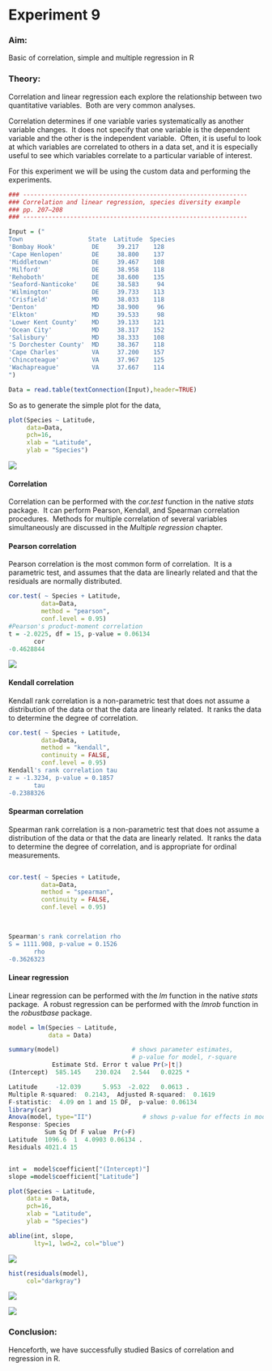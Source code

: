 # Experiment 9

### Aim:

Basic of correlation, simple and multiple regression in R

### Theory:

Correlation and linear regression each explore the relationship between two quantitative variables.  Both are very common analyses.

Correlation determines if one variable varies systematically as another variable changes.  It does not specify that one variable is the dependent variable and the other is the independent variable.  Often, it is useful to look at which variables are correlated to others in a data set, and it is especially useful to see which variables correlate to a particular variable of interest.

For this experiment we will be using the custom data and performing the experiments.



```r
### --------------------------------------------------------------
### Correlation and linear regression, species diversity example
### pp. 207–208
### --------------------------------------------------------------

Input = ("
Town                  State  Latitude  Species
'Bombay Hook'          DE     39.217    128
'Cape Henlopen'        DE     38.800    137
'Middletown'           DE     39.467    108
'Milford'              DE     38.958    118
'Rehoboth'             DE     38.600    135
'Seaford-Nanticoke'    DE     38.583     94
'Wilmington'           DE     39.733    113
'Crisfield'            MD     38.033    118
'Denton'               MD     38.900     96
'Elkton'               MD     39.533     98
'Lower Kent County'    MD     39.133    121
'Ocean City'           MD     38.317    152
'Salisbury'            MD     38.333    108
'S Dorchester County'  MD     38.367    118
'Cape Charles'         VA     37.200    157
'Chincoteague'         VA     37.967    125
'Wachapreague'         VA     37.667    114
")

Data = read.table(textConnection(Input),header=TRUE)
```

So as to generate the simple plot for the data,

```r
plot(Species ~ Latitude,
     data=Data,
     pch=16,
     xlab = "Latitude",
     ylab = "Species")
```

![](/home/akuma/SoopaProject/R/Experiments/img/Cheese_Sun-05Apr20_11.05.png)

#### Correlation

Correlation can be performed with the *cor.test* function in the native *stats* package.  It can perform Pearson, Kendall, and Spearman correlation procedures.  Methods for multiple correlation of several variables simultaneously are discussed in the *Multiple regression* chapter.

#### Pearson correlation

Pearson correlation is the most common form of correlation.  It is a parametric test, and assumes that the data are linearly related and that the residuals are normally distributed.

```r
cor.test( ~ Species + Latitude,
         data=Data,
         method = "pearson",
         conf.level = 0.95)
#Pearson's product-moment correlation
t = -2.0225, df = 15, p-value = 0.06134
       cor
-0.4628844
```

![](/home/akuma/Screenshots/Cheese_Sun-05Apr20_11.05.png)

#### Kendall correlation

Kendall rank correlation is a non-parametric test that does not assume a distribution of the data or that the data are linearly related.  It ranks the data to determine the degree of correlation.

```r
cor.test( ~ Species + Latitude,
         data=Data,
         method = "kendall",
         continuity = FALSE,
         conf.level = 0.95)
Kendall's rank correlation tau
z = -1.3234, p-value = 0.1857
       tau
-0.2388326
```

#### Spearman correlation

Spearman rank correlation is a non-parametric test that does not assume a distribution of the data or that the data are linearly related.  It ranks the data to determine the degree of correlation, and is appropriate for ordinal measurements.

```r

cor.test( ~ Species + Latitude,
         data=Data,
         method = "spearman",
         continuity = FALSE,
         conf.level = 0.95)

 

Spearman's rank correlation rho
S = 1111.908, p-value = 0.1526
       rho
-0.3626323
```

#### Linear regression

Linear regression can be performed with the *lm* function in the native *stats* package.  A robust regression can be performed with the *lmrob* function in the *robustbase* package.

```r
model = lm(Species ~ Latitude,
           data = Data)

summary(model)                    # shows parameter estimates,
                                  # p-value for model, r-square
            Estimate Std. Error t value Pr(>|t|) 
(Intercept)  585.145    230.024   2.544   0.0225 *

Latitude     -12.039      5.953  -2.022   0.0613 .
Multiple R-squared:  0.2143,  Adjusted R-squared:  0.1619
F-statistic:  4.09 on 1 and 15 DF,  p-value: 0.06134
library(car)
Anova(model, type="II")              # shows p-value for effects in model
Response: Species
          Sum Sq Df F value  Pr(>F) 
Latitude  1096.6  1  4.0903 0.06134 .
Residuals 4021.4 15
```

```r

int =  model$coefficient["(Intercept)"]
slope =model$coefficient["Latitude"]

plot(Species ~ Latitude,
     data = Data,
     pch=16,
     xlab = "Latitude",
     ylab = "Species")

abline(int, slope,
       lty=1, lwd=2, col="blue")
```

![](/home/akuma/.config/marktext/images/2020-04-05-11-13-00-image.png)

```r
hist(residuals(model),
     col="darkgray")
```

![](/home/akuma/.config/marktext/images/2020-04-05-11-13-27-image.png)

![](/home/akuma/Screenshots/Cheese_Sun-05Apr20_11.14.png)

### Conclusion:

Henceforth, we have successfully studied Basics of correlation and regression in R.


